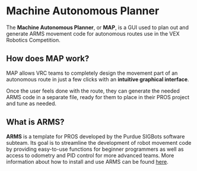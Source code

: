 # Machine Autonomous Planner

The **Machine Autonomous Planner**, or **MAP**, is a GUI used to plan out and generate ARMS movement code for autonomous routes use in the VEX Robotics Competition.

## How does MAP work?

MAP allows VRC teams to completely design the movement part of an autonomous route in just a few clicks with an **intuitive graphical interface**. 

Once the user feels done with the route, they can generate the needed ARMS code in a separate file, ready for them to place in their PROS project and tune as needed.

## What is ARMS?

**ARMS** is a template for PROS developed by the Purdue SIGBots software subteam. Its goal is to streamline the development of robot movement code by providing easy-to-use functions for beginner programmers as well as access to odometry and PID control for more advanced teams. More information about how to install and use ARMS can be found [here](https://github.com/purduesigbots/ARMS).